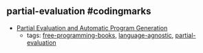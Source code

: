 partial-evaluation #codingmarks 
---
* [Partial Evaluation and Automatic Program Generation](http://www.itu.dk/people/sestoft/pebook/)
    * tags: [free-programming-books](../tags/free-programming-books.md), [language-agnostic](../tags/language-agnostic.md), [partial-evaluation](../tags/partial-evaluation.md)

